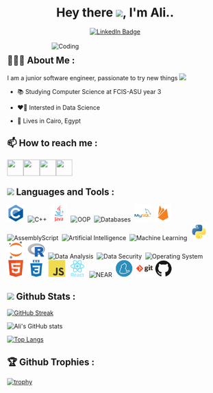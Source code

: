 <div align=center>
<h1>
  Hey there
  <img src="https://media.giphy.com/media/hvRJCLFzcasrR4ia7z/giphy.gif" width="30px"/>, I'm Ali..
</h1>
</div>

<div id="header" align="center">
  <div id="badges">
  <a href="https://www.linkedin.com/in/ali-abdallah7/">
    <img src="https://img.shields.io/badge/LinkedIn-blue?style=for-the-badge&logo=linkedin&logoColor=white" alt="LinkedIn Badge"/>
  </a>
</div>
  <img src="https://komarev.com/ghpvc/?username=aliabdallah7&style=flat-square&color=blue" alt=""/>
</div>

<img align="right" alt="Coding" width="400" src="https://images.squarespace-cdn.com/content/v1/5769fc401b631bab1addb2ab/1541580611624-TE64QGKRJG8SWAIUS7NS/ke17ZwdGBToddI8pDm48kPoswlzjSVMM-SxOp7CV59BZw-zPPgdn4jUwVcJE1ZvWQUxwkmyExglNqGp0IvTJZamWLI2zvYWH8K3-s_4yszcp2ryTI0HqTOaaUohrI8PI6FXy8c9PWtBlqAVlUS5izpdcIXDZqDYvprRqZ29Pw0o/coding-freak.gif">

## 👨🏻‍💻 About Me :
I am a junior software engineer, passionate to try new things <img src="https://media.giphy.com/media/WUlplcMpOCEmTGBtBW/giphy.gif" width="35">

- 📚 Studying Computer Science at FCIS-ASU year 3
  
- ❤️‍🔥 Intersted in Data Science

- 📍 Lives in Cairo, Egypt

## 📫 How to reach me :
<div>
  <a href="mailto:ali.abdallah43792@gmail.com" target="blank"><img align="left" src="https://img.icons8.com/color/256/gmail-new.png" height="38" width="38" /></a>
  <a href="https://www.linkedin.com/in/ali-abdallah7/" target="blank"><img align="left" src="https://camo.githubusercontent.com/82ab6b41b25758ca65942c3c2adb86622cf01a43a8011005c29cbd69089854a6/68747470733a2f2f63646e2e776f726c64766563746f726c6f676f2e636f6d2f6c6f676f732f6c696e6b6564696e2d69636f6e2d322e737667" height="38" width="38" /></a>
  <a href="https://www.instagram.com/_ali.abdallah_/" target="blank"><img align="left" src="https://cdn2.iconfinder.com/data/icons/social-media-2285/512/1_Instagram_colored_svg_1-256.png" height="38" width="38" /></a>
  <a href="https://www.github.com/aliabdallah7/" target="blank"><img align="left" src="https://cdn2.iconfinder.com/data/icons/social-icons-33/128/Github-256.png" height="38" width="38" /></a>
</div>
<br>
<br>

## <img src="https://media2.giphy.com/media/QssGEmpkyEOhBCb7e1/giphy.gif?cid=ecf05e47a0n3gi1bfqntqmob8g9aid1oyj2wr3ds3mg700bl&rid=giphy.gif" width ="25"><b> Languages and Tools :</b>
<div>
  <img src="https://raw.githubusercontent.com/devicons/devicon/9f4f5cdb393299a81125eb5127929ea7bfe42889/icons/c/c-original.svg" title="C" alt="C" width="40" height="40"/>&nbsp;
  <img src="https://raw.githubusercontent.com/isocpp/logos/master/cpp_logo.png" title="C++" alt="C++" width="40" height="40"/>&nbsp;
  <img src="https://github.com/devicons/devicon/blob/master/icons/java/java-original-wordmark.svg" title="Java" alt="Java" width="40" height="40"/>&nbsp;
  <img src="https://cdn4.iconfinder.com/data/icons/technology-83/1000/object_programming_development_oriented_developer_object-oriented_programming_software-512.png" title="OOP" alt="OOP" width="50" height="50"/>&nbsp;
  <img src="https://cdn-icons-png.flaticon.com/512/658/658099.png" title="Databases" alt="Databases" width="40" height="40"/>&nbsp;
  <img src="https://github.com/devicons/devicon/blob/master/icons/mysql/mysql-original-wordmark.svg" title="MySQL"  alt="MySQL" width="40" height="40"/>&nbsp;
  <img src="https://raw.githubusercontent.com/devicons/devicon/9f4f5cdb393299a81125eb5127929ea7bfe42889/icons/firebase/firebase-plain.svg" title="Firebase"  alt="Firebase" width="40" height="40"/>&nbsp;
  <img src="https://avatars1.githubusercontent.com/u/28916798?s=200&v=4" title="AssemblyScript" alt="AssemblyScript" width="40" height="40"/>&nbsp;
  <img src="https://cdn-icons-png.flaticon.com/512/1671/1671631.png" title="Artificial Intelligence" alt="Artificial Intelligence" width="40" height="40"/>&nbsp;
  <img src="https://cdn-icons-png.flaticon.com/512/2340/2340054.png" title="Machine Learning" alt="Machine Learning" width="40" height="40"/>&nbsp;
  <img src="https://raw.githubusercontent.com/devicons/devicon/9f4f5cdb393299a81125eb5127929ea7bfe42889/icons/python/python-original.svg" title="Python" alt="Python " width="40" height="40"/>&nbsp;
  <img src="https://raw.githubusercontent.com/devicons/devicon/9f4f5cdb393299a81125eb5127929ea7bfe42889/icons/jupyter/jupyter-original.svg" title="Jupyter" alt="Jupyter" width="40" height="40"/>&nbsp;
  <img src="https://raw.githubusercontent.com/devicons/devicon/9f4f5cdb393299a81125eb5127929ea7bfe42889/icons/r/r-original.svg" title="R"  alt="R" width="40" height="40"/>&nbsp;
  <img src="https://cdn-icons-png.flaticon.com/512/4176/4176929.png" title="Data Analysis" alt="Data Analysis" width="40" height="40"/>&nbsp;
  <img src="https://cdn-icons-png.flaticon.com/512/1035/1035311.png" title="Data Security" alt="Data Security" width="40" height="40"/>&nbsp;
  <img src="https://cdn-icons-png.flaticon.com/512/4179/4179977.png" title="Operating System" alt="Operating System" width="40" height="40"/>&nbsp;
  <img src="https://github.com/devicons/devicon/blob/master/icons/html5/html5-original.svg" title="HTML5" alt="HTML" width="40" height="40"/>&nbsp;
  <img src="https://github.com/devicons/devicon/blob/master/icons/css3/css3-plain-wordmark.svg"  title="CSS3" alt="CSS" width="40" height="40"/>&nbsp;
  <img src="https://github.com/devicons/devicon/blob/master/icons/javascript/javascript-original.svg" title="JavaScript" alt="JavaScript" width="40" height="40"/>&nbsp;
  <img src="https://github.com/devicons/devicon/blob/master/icons/react/react-original-wordmark.svg" title="React" alt="React" width="40" height="40"/>&nbsp;
  <img src="https://avatars.githubusercontent.com/u/7613128?s=200&v=4" title="NEAR" alt="NEAR" width="40" height="40"/>&nbsp;
  <img src="https://raw.githubusercontent.com/devicons/devicon/9f4f5cdb393299a81125eb5127929ea7bfe42889/icons/yarn/yarn-original.svg" title="Yarn" alt="Yarn" width="40" height="40"/>&nbsp;
  <img src="https://github.com/devicons/devicon/blob/master/icons/git/git-original-wordmark.svg" title="Git" alt="Git" width="40" height="40"/>
  <img src="https://raw.githubusercontent.com/devicons/devicon/9f4f5cdb393299a81125eb5127929ea7bfe42889/icons/github/github-original.svg" title="Github" alt="Github" width="40" height="40"/>&nbsp;
</div>


## <img src="https://media.giphy.com/media/iY8CRBdQXODJSCERIr/giphy.gif" width="25"> <b>Github Stats :</b>

[![GitHub Streak](http://github-readme-streak-stats.herokuapp.com?user=aliabdallah7&theme=midnight-purple&background=000000)](https://git.io/streak-stats)

![Ali's GitHub stats](https://github-readme-stats.vercel.app/api?username=aliabdallah7&show_icons=true&theme=midnight-purple)

[![Top Langs](https://github-readme-stats.vercel.app/api/top-langs/?username=aliabdallah7&hide_progress=true&theme=midnight-purple)](https://github.com/anuraghazra/github-readme-stats)


## 🏆 Github Trophies :
[![trophy](https://github-profile-trophy.vercel.app/?username=aliabdallah7&theme=discord)](https://github.com/ryo-ma/github-profile-trophy)
